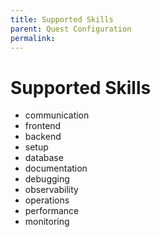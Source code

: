 ```yaml
---
title: Supported Skills
parent: Quest Configuration
permalink: 
---
```


# Supported Skills

- communication
- frontend
- backend
- setup
- database
- documentation
- debugging
- observability
- operations
- performance
- monitoring
